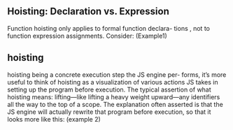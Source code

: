 ## Hoisting: Declaration vs. Expression

Function hoisting only applies to formal function declara- tions , not to function expression assignments. Consider: (Example1)

## hoisting

hoisting being a concrete execution step the JS engine per- forms, it’s more useful to think of hoisting as a visualization of various actions JS takes in setting up the program before execution.
The typical assertion of what hoisting means: lifting—like lifting a heavy weight upward—any identifiers all the way to the top of a scope. The explanation often asserted is that the JS engine will actually rewrite that program before execution, so that it looks more like this: (example 2)
